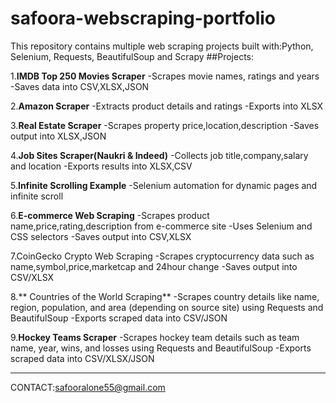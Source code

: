 # safoora-webscraping-portfolio
This repository contains multiple web scraping projects built with:Python, Selenium, Requests, BeautifulSoup and Scrapy
##Projects:

1.**IMDB Top 250 Movies Scraper**
-Scrapes movie names, ratings and years
-Saves data into CSV,XLSX,JSON 

2.**Amazon Scraper**
-Extracts product details and ratings
-Exports into XLSX

3.**Real Estate Scraper**
-Scrapes property price,location,description
-Saves output into XLSX,JSON

4.**Job Sites Scraper(Naukri & Indeed)**
-Collects job title,company,salary and location
-Exports results into XLSX,CSV

5.**Infinite Scrolling Example**
-Selenium automation for dynamic pages and infinite scroll

6.**E-commerce Web Scraping**
-Scrapes product name,price,rating,description from e-commerce site
-Uses Selenium and CSS selectors
-Saves output into CSV,XLSX

7.CoinGecko Crypto Web Scraping
-Scrapes cryptocurrency data such as name,symbol,price,marketcap and 24hour change
-Saves output into CSV/XLSX

8.** Countries of the World Scraping**
-Scrapes country details like name, region, population, and area (depending on source site) using Requests and BeautifulSoup
-Exports scraped data into CSV/JSON

9.**Hockey Teams Scraper**
-Scrapes hockey team details such as team name, year, wins, and losses using Requests and BeautifulSoup
-Exports scraped data into CSV/XLSX/JSON


-----
CONTACT:safooralone55@gmail.com






